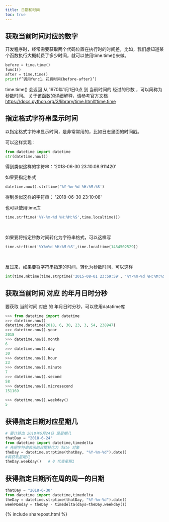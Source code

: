 ```yaml
---
title: 日期和时间
toc: true
---
```


## 获取当前时间对应的数字

开发程序时，经常需要获取两个代码位置在执行时的时间差，比如，我们想知道某个函数执行大概耗费了多少时间，就可以使用time.time()来做。

```py
before = time.time()
func1()
after = time.time()
print(f’调用func1，花费时间{before-after}’)
```

time.time() 会返回 从 1970年1月1日0点 到 当前时间的 经过的秒数 ，可以简称为秒数时间。
关于该函数的详细解释，请参考官方文档
https://docs.python.org/3/library/time.html#time.time


## 指定格式字符串显示时间

以指定格式字符串显示时间，是非常常用的，比如日志里面的时间戳。

可以这样实现：

```py
from datetime import datetime
str(datetime.now())
```

得到类似这样的字符串：'2018-06-30 23:10:08.911420'

如果要指定格式

```py
datetime.now().strftime('%Y-%m-%d %H:%M:%S')
```
得到类似这样的字符串： '2018-06-30 23:10:08'

也可以使用time库

```py
time.strftime('%Y-%m-%d %H:%M:%S',time.localtime()) 
```

<br>

如果要将指定秒数时间转化为字符串格式，可以这样写

```py
time.strftime('%Y%m%d %H:%M:%S',time.localtime(1434502529)) 
```
<br>

反过来，如果要将字符串指定的时间，转化为秒数时间，可以这样

```py
int(time.mktime(time.strptime('2015-08-01 23:59:59', '%Y-%m-%d %H:%M:%S')))
```



## 获取当前时间 对应 的年月日时分秒

要获取 当前时间 对应 的 年月日时分秒，可以使用datatime库

```py
>>> from datetime import datetime
>>> datetime.now()
datetime.datetime(2018, 6, 30, 23, 3, 54, 238947)
>>> datetime.now().year
2018
>>> datetime.now().month
6
>>> datetime.now().day
30
>>> datetime.now().hour
23
>>> datetime.now().minute
7
>>> datetime.now().second
58
>>> datetime.now().microsecond
151169

>>> datetime.now().weekday()
5
```




## 获得指定日期对应星期几

```py
# 要计算出 2018年6月24日 是星期几 
thatDay = "2018-6-24"
from datetime import datetime,timedelta
# 先把字符串表示的日期转化为 date 对象
theDay = datetime.strptime(thatDay, "%Y-%m-%d").date()
#再获取星期几
theDay.weekday()   # 0 代表星期1
```


## 获得指定日期所在周的周一的日期

```py
thatDay = "2018-6-30"
from datetime import datetime,timedelta
theDay = datetime.strptime(thatDay, "%Y-%m-%d").date()
weekMonday = theDay - timedelta(days=theDay.weekday())
```



{% include sharepost.html %}